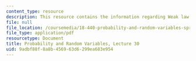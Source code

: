 ```yaml
---
content_type: resource
description: This resource contains the information regarding Weak law of large numbers.
file: null
file_location: /coursemedia/18-440-probability-and-random-variables-spring-2014/9adbf88f8a8b456963d6299ea683e954_MIT18_440S14_Lecture30.pdf
file_type: application/pdf
resourcetype: Document
title: Probability and Random Variables, Lecture 30
uid: 9adbf88f-8a8b-4569-63d6-299ea683e954
---
```

